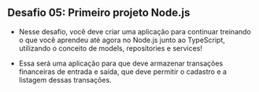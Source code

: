 ## Desafio 05: Primeiro projeto Node.js

- Nesse desafio, você deve criar uma aplicação para continuar treinando o que você aprendeu até agora no Node.js junto ao TypeScript, utilizando o conceito de models, repositories e services!
 
- Essa será uma aplicação para que deve armazenar transações financeiras de entrada e saída, que deve permitir o cadastro e a listagem dessas transações.
